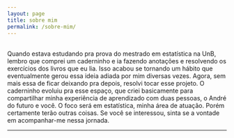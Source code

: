 ```yaml
---
layout: page
title: sobre mim
permalink: /sobre-mim/
---
```


<br/>
Quando estava estudando pra prova do mestrado em estatística na UnB, lembro que comprei um caderninho e ia fazendo anotações e resolvendo os exercícios dos livros que eu lia. Isso acabou se tornando um hábito que eventualmente gerou essa ideia adiada por mim diversas vezes. Agora, sem mais essa de ficar deixando pra depois, resolvi tocar esse projeto. O caderninho evoluiu pra esse espaço, que criei basicamente para compartilhar minha experiência de aprendizado com duas pessoas, o André do futuro e você. O foco será em estatística, minha área de atuação. Porém certamente terão outras coisas. Se você se interessou, sinta se a vontade em acompanhar-me nessa jornada.

<br/>
<hr/>
<br/>
<span class="contacticon center">
	<a href="mailto:andrequeiroz@live.com"><i class="fa fa-envelope-square"></i></a>
	<a href="https://github.com/andrequeiroz" target="_blank"><i class="fa fa-github-square"></i></a>
	<a href="https://twitter.com/andrequeiroz" target="_blank"><i class="fa fa-twitter-square"></i></a>
</span>